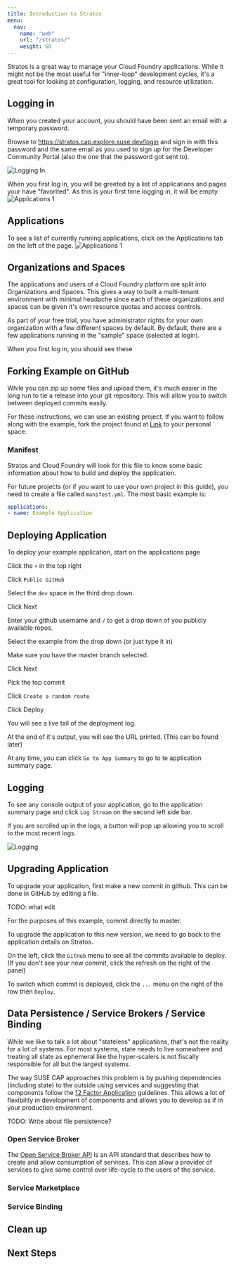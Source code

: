 ```yaml
---
title: Introduction to Stratos
menu:
  nav:
    name: "web"
    url: "/stratos/"
    weight: 60
---
```


Stratos is a great way to manage your Cloud Foundry applications. While it might not be the most useful for "inner-loop" development cycles, it's a great tool for looking at configuration, logging, and resource utilization.

## Logging in

When you created your account, you should have been sent an email with a temporary password. 

Browse to https://stratos.cap.explore.suse.dev/login and sign in with this password and the same email as you used to sign up for the Developer Community Portal (also the one that the password got sent to).

![Logging In](/images/stratos/login.png)

When you first log in, you will be greeted by a list of applications and pages your have "favorited". As this is your first time logging in, it will be empty.
![Applications 1](/images/stratos/favorites-init.png)

## Applications

To see a list of currently running applications, click on the Applications tab on the left of the page. 
![Applications 1](/images/stratos/applications-init.png)

## Organizations and Spaces


The applications and users of a Cloud Foundry platform are split into Organizations and Spaces. This gives a way to built a multi-tenant environment with minimal headache since each of these organizations and spaces can be given it's own resource quotas and access controls.

As part of your free trial, you have administrator rights for your own organization with a few different spaces by default. By default, there are a few applications running in the "sample" space (selected at login).

When you first log in, you should see these 


## Forking Example on GitHub

While you can zip up some files and upload them, it's much easier in the long run to tie a release into your git repository. This will allow you to switch between deployed commits easily. 

For these instructions, we can use an existing project. If you want to follow along with the example, fork the project found at [Link](#) to your personal space.

### Manifest

Stratos and Cloud Foundry will look for this file to know some basic information about how to build and deploy the application.


For future projects (or if you want to use your own project in this guide), you need to create a file called `manifest.yml`. The most basic example is:

```yaml
applications:
- name: Example Application
```


## Deploying Application

To deploy your example application, start on the applications page

Click the `+` in the top right

Click `Public GitHub`

Select the `dev` space in the third drop down.

Click Next

Enter your github username and `/` to get a drop down of you publicly available repos.

Select the example from the drop down (or just type it in)

Make sure you have the master branch selected.

Click Next

Pick the top commit

Click `Create a random route`

Click Deploy

You will see a live tail of the deployment log. 

At the end of it's output, you will see the URL printed. (This can be found later)

At any time, you can click `Go to App Summary` to go to te application summary page.

## Logging

To see any console output of your application, go to the application summary page and click `Log Stream` on the second left side bar.

If you are scrolled up in the logs, a button will pop up allowing you to scroll to the most recent logs. 

![Logging]()

## Upgrading Application

To upgrade your application, first make a new commit in github. This can be done in GitHub by editing a file. 

TODO: what edit

For the purposes of this example, commit directly to master.


To upgrade the application to this new version, we need to go back to the application details on Stratos. 

On the left, click the `GitHub` menu to see all the commits available to deploy. (If you don't see your new commit, click the refresh on the right of the panel)

To switch which commit is deployed, click the `...` menu on the right of the row then `Deploy`.


## Data Persistence / Service Brokers / Service Binding

While we like to talk a lot about "stateless" applications, that's not the reality for a lot of systems. For most systems, state needs to live somewhere and treating all state as ephemeral like the hyper-scalers is not fiscally responsible for all but the largest systems.

The way SUSE CAP approaches this problem is by pushing dependencies (including state) to the outside using services and suggesting that components follow the [12 Factor Application](https://12factor.net/) guidelines. This allows a lot of flexibility in development of components and allows you to develop as if in your production environment.


TODO: Write about file persistence?

### Open Service Broker

The [Open Service Broker API](https://www.openservicebrokerapi.org/) is an API standard that describes how to create and allow consumption of services. This can allow a provider of services to give some control over life-cycle to the users of the service.

### Service Marketplace


### Service Binding



## Clean up


## Next Steps
